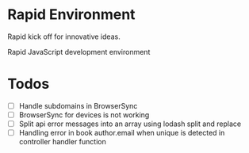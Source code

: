 # Rapid Environment

Rapid kick off for innovative ideas.

Rapid JavaScript development environment

# Todos
- [ ] Handle subdomains in BrowserSync
- [ ] BrowserSync for devices is not working
- [ ] Split api error messages into an array using lodash split and replace
- [ ] Handling error in book author.email when unique is detected in controller handler function
